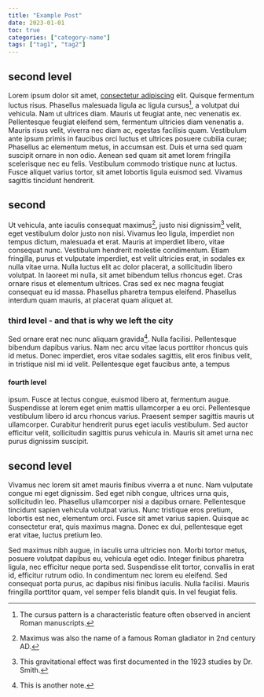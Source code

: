 ```yaml
---
title: "Example Post"
date: 2023-01-01
toc: true
categories: ["category-name"]
tags: ["tag1", "tag2"]
---
```


## second level

Lorem ipsum dolor sit amet, [consectetur adipiscing](https://davidaflood.com/) elit. Quisque fermentum luctus risus. Phasellus malesuada ligula ac ligula cursus[^1], a volutpat dui vehicula. Nam ut ultrices diam. Mauris ut feugiat ante, nec venenatis ex. Pellentesque feugiat eleifend sem, fermentum ultricies diam venenatis a. Mauris risus velit, viverra nec diam ac, egestas facilisis quam. Vestibulum ante ipsum primis in faucibus orci luctus et ultrices posuere cubilia curae; Phasellus ac elementum metus, in accumsan est. Duis et urna sed quam suscipit ornare in non odio. Aenean sed quam sit amet lorem fringilla scelerisque nec eu felis. Vestibulum commodo tristique nunc at luctus. Fusce aliquet varius tortor, sit amet lobortis ligula euismod sed. Vivamus sagittis tincidunt hendrerit.

## second

Ut vehicula, ante iaculis consequat maximus[^2], justo nisi dignissim[^3] velit, eget vestibulum dolor justo non nisi. Vivamus leo ligula, imperdiet non tempus dictum, malesuada et erat. Mauris at imperdiet libero, vitae consequat nunc. Vestibulum hendrerit molestie condimentum. Etiam fringilla, purus et vulputate imperdiet, est velit ultricies erat, in sodales ex nulla vitae urna. Nulla luctus elit ac dolor placerat, a sollicitudin libero volutpat. In laoreet mi nulla, sit amet bibendum tellus rhoncus eget. Cras ornare risus et elementum ultrices. Cras sed ex nec magna feugiat consequat eu id massa. Phasellus pharetra tempus eleifend. Phasellus interdum quam mauris, at placerat quam aliquet at.

### third level - and that is why we left the city

Sed ornare erat nec nunc aliquam gravida[^4]. Nulla facilisi. Pellentesque bibendum dapibus varius. Nam nec arcu vitae lacus porttitor rhoncus quis id metus. Donec imperdiet, eros vitae sodales sagittis, elit eros finibus velit, in tristique nisl mi id velit. Pellentesque eget faucibus ante, a tempus 

#### fourth level

ipsum. Fusce at lectus congue, euismod libero at, fermentum augue. Suspendisse at lorem eget enim mattis ullamcorper a eu orci. Pellentesque vestibulum libero id arcu rhoncus varius. Praesent semper sagittis mauris ut ullamcorper. Curabitur hendrerit purus eget iaculis vestibulum. Sed auctor efficitur velit, sollicitudin sagittis purus vehicula in. Mauris sit amet urna nec purus dignissim suscipit.

## second level

Vivamus nec lorem sit amet mauris finibus viverra a et nunc. Nam vulputate congue mi eget dignissim. Sed eget nibh congue, ultrices urna quis, sollicitudin leo. Phasellus ullamcorper nisi a dapibus ornare. Pellentesque tincidunt sapien vehicula volutpat varius. Nunc tristique eros pretium, lobortis est nec, elementum orci. Fusce sit amet varius sapien. Quisque ac consectetur erat, quis maximus magna. Donec ex dui, pellentesque eget erat vitae, luctus pretium leo.

Sed maximus nibh augue, in iaculis urna ultricies non. Morbi tortor metus, posuere volutpat dapibus eu, vehicula eget odio. Integer finibus pharetra ligula, nec efficitur neque porta sed. Suspendisse elit tortor, convallis in erat id, efficitur rutrum odio. In condimentum nec lorem eu eleifend. Sed consequat porta purus, ac dapibus nisi finibus iaculis. Nulla facilisi. Mauris fringilla porttitor quam, vel semper felis blandit quis. In vel feugiat felis.

[^1]: The cursus pattern is a characteristic feature often observed in ancient Roman manuscripts.
[^2]: Maximus was also the name of a famous Roman gladiator in 2nd century AD.
[^3]: This gravitational effect was first documented in the 1923 studies by Dr. Smith.
[^4]: This is another note.
